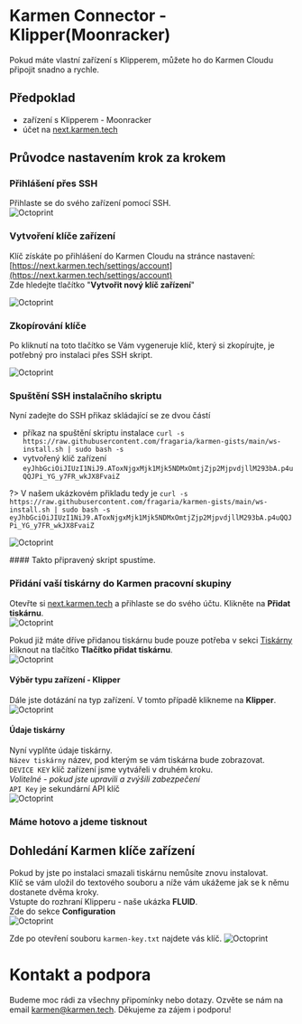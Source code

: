 # Karmen Connector - Klipper(Moonracker)

Pokud máte vlastní zařízení s Klipperem, můžete ho do Karmen Cloudu připojit snadno a rychle.

## Předpoklad
- zařízení s Klipperem - Moonracker
- účet na [next.karmen.tech](https://next.karmen.tech)

## Průvodce nastavením krok za krokem
### Přihlášení přes SSH
Přihlaste se do svého zařízení pomocí SSH.  
![Octoprint](_media/klipper-connector/ssh.png ":size=1024")

### Vytvoření klíče zařízení
Klíč získáte po přihlášení do Karmen Cloudu na stránce nastavení: [https://next.karmen.tech/settings/account](https://next.karmen.tech/settings/account)   
Zde hledejte tlačítko "**Vytvořit nový klíč zařízení**"

![Octoprint](_media/klipper-connector/cloud-new-device-key1.png ":size=1024")

### Zkopírování klíče
Po kliknutí na toto tlačítko se Vám vygeneruje klíč, který si zkopírujte, je potřebný pro instalaci přes SSH skript.

![Octoprint](_media/klipper-connector/cloud-new-device-key2.png ":size=1024")

### Spuštění SSH instalačního skriptu
Nyní zadejte do SSH přikaz skládající se ze dvou částí
- příkaz na spuštění skriptu instalace `curl -s https://raw.githubusercontent.com/fragaria/karmen-gists/main/ws-install.sh | sudo bash -s `  
- vytvořený klíč zařízení `eyJhbGciOiJIUzI1NiJ9.AToxNjgxMjk1Mjk5NDMxOmtjZjp2MjpvdjllM293bA.p4uQQJPi_YG_y7FR_wkJX8FvaiZ` 

?> V našem ukázkovém přikladu tedy je `curl -s https://raw.githubusercontent.com/fragaria/karmen-gists/main/ws-install.sh | sudo bash -s eyJhbGciOiJIUzI1NiJ9.AToxNjgxMjk1Mjk5NDMxOmtjZjp2MjpvdjllM293bA.p4uQQJPi_YG_y7FR_wkJX8FvaiZ`

![Octoprint](_media/klipper-connector/ssh-script.png ":size=1024")

#### Takto připravený skript spustíme.

### Přidání vaší tiskárny do Karmen pracovní skupiny
Otevřte si [next.karmen.tech](https://next.karmen.tech) a přihlaste se do svého účtu.
Klikněte na **Přidat tiskárnu**.  
![Octoprint](_media/klipper-connector/workspace-empty.png ":size=1024")

Pokud již máte dříve přidanou tiskárnu bude pouze potřeba v sekci [Tiskárny](https://next.karmen.tech/printers) kliknout na tlačítko **Tlačítko přidat tiskárnu**.  
![Octoprint](_media/klipper-connector/workspace-one-printer.png ":size=1024")

#### Výběr typu zařízení - Klipper  
Dále jste dotázání na typ zařízení. V tomto případě klikneme na **Klipper**.
![Octoprint](_media/klipper-connector/printer-type-klipper.png ":size=1024")

#### Údaje tiskárny
Nyní vyplňte údaje tiskárny.  
`Název tiskárny` název, pod kterým se vám tiskárna bude zobrazovat.  
`DEVICE KEY` klíč zařízení jsme vytvářeli v druhém kroku.  
*Volitelné - pokud jste upravili a zvýšili zabezpečení*  
`API Key` je sekundární API klíč  
![Octoprint](_media/klipper-connector/create-new-printer.png ":size=1024")

### Máme hotovo a jdeme tisknout

## Dohledání Karmen klíče zařízení
Pokud by jste po instalaci smazali tiskárnu nemůsíte znovu instalovat.  
Klíč se vám uložil do textového souboru a níže vám ukážeme jak se k němu dostanete dvěma kroky.  
Vstupte do rozhraní Klipperu - naše ukázka **FLUID**.  
Zde do sekce **Configuration**  
![Octoprint](_media/klipper-connector/fluid-config.png ":size=1024")

Zde po otevření souboru `karmen-key.txt` najdete vás klíč.
![Octoprint](_media/klipper-connector/karmen-key-txt.png ":size=1024")

# Kontakt a podpora
Budeme moc rádi za všechny připomínky nebo dotazy. Ozvěte se nám na email karmen@karmen.tech. Děkujeme za zájem i podporu!
